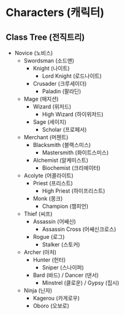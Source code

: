 # Characters (캐릭터)

## Class Tree (전직트리)

* Novice (노비스)
  * Swordsman (소드맨)
    * Knight (나이트)
      * Lord Knight (로드나이트)
    * Crusader (크루세이더)
      * Paladin (팔라딘)
  * Mage (매지션)
    * Wizard (위저드)
      * High Wizard (하이위저드)
    * Sage (세이지)
      * Scholar (프로페서)
  * Merchant (머첸트)
    * Blacksmith (블랙스미스)
      * Mastersmith (화이트스미스)
    * Alchemist (알케미스트)
      * Biochemist (크리에이터)
  * Acolyte (어콜라이트)
    * Priest (프리스트)
      * High Priest (하이프리스트)
    * Monk (몽크)
      * Champion (챔피언)
  * Thief (씨프)
    * Assassin (어쌔신)
      * Assassin Cross (어쌔신크로스)
    * Rogue (로그)
      * Stalker (스토커)
  * Archer (아처)
    * Hunter (헌터)
      * Sniper (스나이퍼)
    * Bard (바드) / Dancer (댄서)
      * Minstrel (클로운) / Gypsy (집시)
  * Ninja (닌자)
    * Kagerou (카게로우)
    * Oboro (오보로)
  
